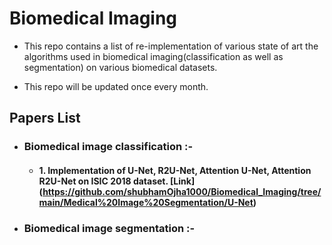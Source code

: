 # Biomedical Imaging

- This repo contains a list of re-implementation of various state of art the algorithms used in biomedical imaging(classification as well as segmentation) on various biomedical datasets.

- This repo will be updated once every month.

## Papers List

- ### Biomedical image classification :- 
  - #### 1.  Implementation of U-Net, R2U-Net, Attention U-Net, Attention R2U-Net on  ISIC 2018 dataset. [**Link**] (https://github.com/shubhamOjha1000/Biomedical_Imaging/tree/main/Medical%20Image%20Segmentation/U-Net)


- ### Biomedical image segmentation :-
